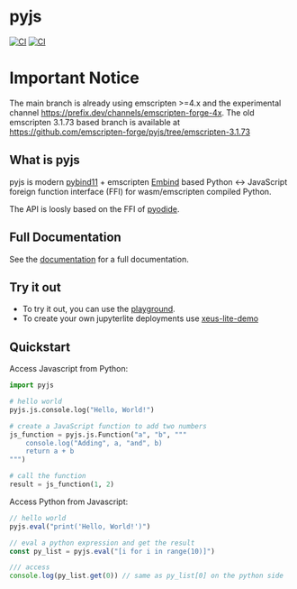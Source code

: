 # pyjs
[![CI](https://github.com/emscripten-forge/pyjs/actions/workflows/main.yml/badge.svg)](https://github.com/emscripten-forge/pyjs/actions/workflows/main.yml)
[![CI](https://img.shields.io/badge/pyjs-docs-yellow)](https://emscripten-forge.github.io/pyjs/)

# Important Notice

The main branch is already using emscripten >=4.x and the experimental channel https://prefix.dev/channels/emscripten-forge-4x.
The old emscripten 3.1.73 based branch is available at https://github.com/emscripten-forge/pyjs/tree/emscripten-3.1.73



## What is pyjs

pyjs is  modern [pybind11](https://github.com/pybind/pybind11) + emscripten [Embind](https://emscripten.org/docs/porting/connecting_cpp_and_javascript/embind.html) based
Python <-> JavaScript foreign function interface (FFI) for wasm/emscripten compiled Python.

The API is loosly based on the  FFI of [pyodide](https://pyodide.org/en/stable/usage/type-conversions.html).

## Full Documentation
See the [documentation](https://emscripten-forge.github.io/pyjs/) for a full documentation.

## Try it out
* To try it out, you can use the [playground](https://emscripten-forge.github.io/pyjs/lite/).
* To create your own jupyterlite deployments use
  [xeus-lite-demo](https://github.com/jupyterlite/xeus-lite-demo)

## Quickstart

Access Javascript from Python:

```python
import pyjs

# hello world 
pyjs.js.console.log("Hello, World!")

# create a JavaScript function to add two numbers
js_function = pyjs.js.Function("a", "b", """
    console.log("Adding", a, "and", b)
    return a + b
""")

# call the function
result = js_function(1, 2)
```

Access Python from Javascript:

```JavaScript
// hello world
pyjs.eval("print('Hello, World!')")

// eval a python expression and get the result
const py_list = pyjs.eval("[i for i in range(10)]")

/// access 
console.log(py_list.get(0)) // same as py_list[0] on the python side
```
